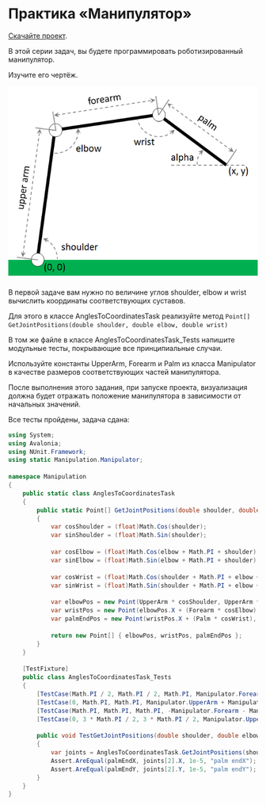 # Практика «Манипулятор»

[Скачайте проект](manipulator.zip).

В этой серии задач, вы будете программировать роботизированный манипулятор.

Изучите его чертёж.

<p float="left">
<img src="manipulator.png" width="600" />
</p>

В первой задаче вам нужно по величине углов shoulder, elbow и wrist вычислить координаты соответствующих суставов.

Для этого в классе AnglesToCoordinatesTask реализуйте метод `Point[] GetJointPositions(double shoulder, double elbow, double wrist)`

В том же файле в классе AnglesToCoordinatesTask_Tests напишите модульные тесты, покрывающие все принципиальные случаи.

Используйте константы UpperArm, Forearm и Palm из класса Manipulator в качестве размеров соответствующих частей манипулятора.

После выполнения этого задания, при запуске проекта, визуализация должна будет отражать положение манипулятора в зависимости от начальных значений.

Все тесты пройдены, задача сдана:
```cs
using System;
using Avalonia;
using NUnit.Framework;
using static Manipulation.Manipulator;

namespace Manipulation
{
    public static class AnglesToCoordinatesTask
    {
        public static Point[] GetJointPositions(double shoulder, double elbow, double wrist)
        {
            var cosShoulder = (float)Math.Cos(shoulder);
            var sinShoulder = (float)Math.Sin(shoulder);
        
            var cosElbow = (float)Math.Cos(elbow + Math.PI + shoulder);
            var sinElbow = (float)Math.Sin(elbow + Math.PI + shoulder);
        
            var cosWrist = (float)Math.Cos(shoulder + Math.PI + elbow + Math.PI + wrist);
            var sinWrist = (float)Math.Sin(shoulder + Math.PI + elbow + Math.PI + wrist);
        
            var elbowPos = new Point(UpperArm * cosShoulder, UpperArm * sinShoulder);
            var wristPos = new Point(elbowPos.X + (Forearm * cosElbow), elbowPos.Y + (Forearm * sinElbow));
            var palmEndPos = new Point(wristPos.X + (Palm * cosWrist), wristPos.Y + (Palm * sinWrist));
            
            return new Point[] { elbowPos, wristPos, palmEndPos };
        }
    }

    [TestFixture]
    public class AnglesToCoordinatesTask_Tests
    {
        [TestCase(Math.PI / 2, Math.PI / 2, Math.PI, Manipulator.Forearm + Manipulator.Palm, Manipulator.UpperArm)]
        [TestCase(0, Math.PI, Math.PI, Manipulator.UpperArm + Manipulator.Forearm + Manipulator.Palm, 0)]
        [TestCase(Math.PI, Math.PI, Math.PI, -Manipulator.Forearm - Manipulator.Palm - Manipulator.UpperArm, 0)]
        [TestCase(0, 3 * Math.PI / 2, 3 * Math.PI / 2, Manipulator.UpperArm - Manipulator.Palm, Manipulator.Forearm)]
    
        public void TestGetJointPositions(double shoulder, double elbow, double wrist, double palmEndX, double palmEndY)
        {
            var joints = AnglesToCoordinatesTask.GetJointPositions(shoulder, elbow, wrist);
            Assert.AreEqual(palmEndX, joints[2].X, 1e-5, "palm endX");
            Assert.AreEqual(palmEndY, joints[2].Y, 1e-5, "palm endY");
        }
    }
}
```
